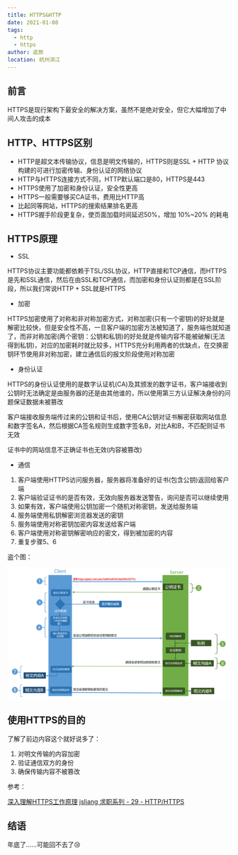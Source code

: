 ```yaml
---
title: HTTPS&HTTP
date: 2021-01-08
tags: 
  - http
  - https
author: 追旅
location: 杭州滨江 
---
```


## 前言

HTTPS是现行架构下最安全的解决方案，虽然不是绝对安全，但它大幅增加了中间人攻击的成本

## HTTP、HTTPS区别

* HTTP是超文本传输协议，信息是明文传输的，HTTPS则是SSL + HTTP 协议构建的可进行加密传输、身份认证的网络协议
* HTTP与HTTPS连接方式不同，HTTP默认端口是80，HTTPS是443
* HTTPS使用了加密和身份认证，安全性更高
* HTTPS一般需要够买CA证书，费用比HTTP高
* 比起同等网站，HTTPS的搜索结果排名更高
* HTTPS握手阶段更复杂，使页面加载时间延迟50%，增加 10%~20% 的耗电

## HTTPS原理

* SSL

HTTPS协议主要功能都依赖于TSL/SSL协议，HTTP直接和TCP通信，而HTTPS是先和SSL通信，然后在由SSL和TCP通信，而加密和身份认证则都是在SSL阶段，所以我们常说HTTP + SSL就是HTTPS

* 加密

HTTPS加密使用了对称和非对称加密方式，对称加密(只有一个密钥)的好处就是解密比较快，但是安全性不高，一旦客户端的加密方法被知道了，服务端也就知道了，而非对称加密(两个密钥：公钥和私钥)的好处就是传输内容不能被破解(无法得到私钥)，对应的加密耗时就比较多，HTTPS充分利用两者的优缺点，在交换密钥环节使用非对称加密，建立通信后的报文阶段使用对称加密

* 身份认证

HTTPS的身份认证使用的是数字认证机(CA)及其颁发的数字证书，客户端接收到公钥时无法确定是由服务器的还是由其他谁的，所以使用第三方认证解决身份的问题保证数据未被篡改

客户端接收服务端传过来的公钥和证书后，使用CA公钥对证书解密获取网站信息和数字签名A，然后根据CA签名规则生成数字签名B，对比A和B，不匹配则证书无效

证书中的网站信息不正确证书也无效(内容被篡改)

* 通信

1. 客户端使用HTTPS访问服务器，服务器将准备好的证书(包含公钥)返回给客户端
2. 客户端验证证书的是否有效，无效向服务器发送警告，询问是否可以继续使用
3. 如果有效，客户端使用公钥加密一个随机对称密钥，发送给服务端
4. 服务端使用私钥解密浏览器发送的密钥
5. 服务端使用对称密钥加密内容发送给客户端
6. 客户端使用对称密钥解密响应的密文，得到被加密的内容
7. 重复步骤5、6

盗个图：

![An image](../.vuepress/public/https/20210108https-1.png)

## 使用HTTPS的目的

了解了前边内容这个就好说多了：

1. 对明文传输的内容加密
2. 验证通信双方的身份
3. 确保传输内容不被篡改

参考：

[深入理解HTTPS工作原理](https://segmentfault.com/a/1190000018992153)
[jsliang 求职系列 - 29 - HTTP/HTTPS](https://juejin.cn/post/6901070996732641294#heading-29)

## 结语

年底了......可能回不去了:cry:
